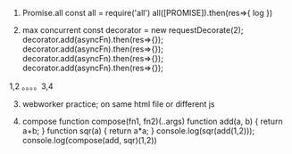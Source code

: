 1. Promise.all
const all = require('all')
all([PROMISE]).then(res=>{
    log
})

2. max concurrent 
const decorator = new requestDecorate(2);
decorator.add(asyncFn).then(res=>{});
decorator.add(asyncFn).then(res=>{});
decorator.add(asyncFn).then(res=>{});
decorator.add(asyncFn).then(res=>{});

1,2 。。。。3,4

3. webworker practice;
on same html file or different js

4. compose function
compose(fn1, fn2)(..args)
function add(a, b) {
     return a+b;
 }
 function sqr(a) {
     return a*a;
 }
 console.log(sqr(add(1,2)));
 console.log(compose(add, sqr)(1,2))